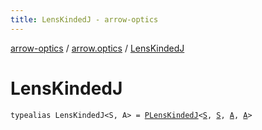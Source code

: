 ```yaml
---
title: LensKindedJ - arrow-optics
---
```


[arrow-optics](../index.html) / [arrow.optics](index.html) / [LensKindedJ](./-lens-kinded-j.html)

# LensKindedJ

`typealias LensKindedJ<S, A> = `[`PLensKindedJ`](-p-lens-kinded-j.html)`<`[`S`](-lens-kinded-j.html#S)`, `[`S`](-lens-kinded-j.html#S)`, `[`A`](-lens-kinded-j.html#A)`, `[`A`](-lens-kinded-j.html#A)`>`